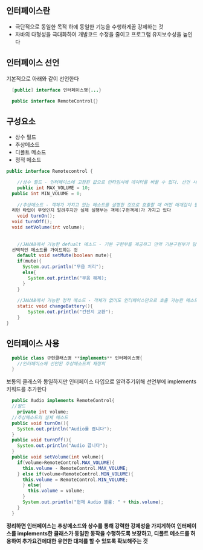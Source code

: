 ## 인터페이스란
* 극단적으로 동일한 목적 하에 동일한 기능을 수행하게끔 강제하는 것
* 자바의 다형성을 극대화하여 개발코드 수정을 줄이고 프로그램 유지보수성을 높인다

## 인터페이스 선언
기본적으로 아래와 같이 선언한다
```java
  [public] interface 인터페이스명{...}
```
```java
  public interface RemoteControl{}
```

## 구성요소
* 상수 필드
* 추상메소드
* 디폴트 메소드
* 정적 메소드
```java
public interface Remotecontrol {

	//상수 필드 - 인터페이스에 고정된 값으로 런타임시에 데이터를 바꿀 수 없다. 선언 시 반드시 초기값 대입해야한다
	public int MAX_VOLUME = 10;
  public int MIN_VOLUME = 0;
	
	//추상메소드 - 객체가 가지고 있는 메소드를 설명한 것으로 호출할 때 어떤 매개값이 필요하고, 
  리턴 타입이 무엇인지 알려주지만 실제 실행부는 객체(구현객체)가 가지고 있다
	void turnOn();
  void turnOff();
  void setVolume(int volume);
 
	
	//JAVA8에서 가능한 defualt 메소드 - 기본 구현부를 제공하고 만약 기본구현부가 맘에 들지 않으면 각자가 오버라이딩을 하여 재구현할 수 있도록 
  선택적인 메소드를 가이드하는 것
	default void setMute(boolean mute){
    if(mute){
      System.out.println("무음 처리");
      else{
        System.out.println("무음 해제);
      }
	}
	
	//JAVA8에서 가능한 정적 메소드 - 객체가 없어도 인터페이스만으로 호출 가능한 메소드
	static void changeBattery(){
		System.out.println("건전지 교환");
	}
}
```
## 인터페이스 사용
```java
  public class 구현클래스명 **implements** 인터페이스명{
    //인터페이스에 선언된 추상메소드의 재정의
  }
```
보통의 클래스와 동일하지만 인터페이스 타입으로 알려주기위해 선언부에 implements 키워드를 추가한다
```java
  public Audio implements RemoteControl{
  //필드
    private int volume;
  //추상메소드의 실체 메소드
  public void turnOn(){
    System.out.println("Audio를 켭니다");
  }
  public void turnOff(){
    System.out.println("Audio 끕니다");
  }
  public void setVolume(int volume){
    if(volume>RemoteControl.MAX_VOLUME){
      this.volume - RemoteControl.MAX_VOLUME;
    } else if(volume<RemoteControl.MIN_VOLUME){
      this.volume = RemoteControl.MIN_VOLUME;
      } else{
        this.volume = volume;
      }
      System.out.println("현재 Audio 볼륨: " + this.volume);
    }
  }
```

**정리하면 인터페이스는 추상메소드와 상수를 통해 강력한 강제성을 가지게하여 
인터페이스를 implements한 클래스가 동일한 동작을 수행하도록 보장하고, 디폴트 메소드를 허용하여 추가요건에대한
유연한 대처를 할 수 있또록 확보해주는 것**
